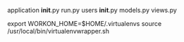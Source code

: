 application
    __init__.py
    run.py
    users
        __init__.py
        models.py
        views.py

export WORKON_HOME=$HOME/.virtualenvs
source /usr/local/bin/virtualenvwrapper.sh